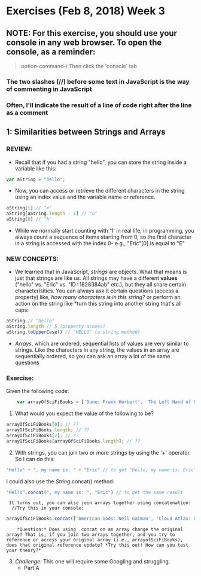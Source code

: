 # Exercises (Feb 8, 2018) Week 3 

## NOTE: For this exercise, you should use your console in any web browser. To open the console, as a reminder: 
> option-command-i
Then click the 'console' tab

### The two slashes (//) before some text in JavaScript is the way of commenting in JavaScript
### Often, I'll indicate the result of a line of code right after the line as a comment

## 1: Similarities between Strings and Arrays
### REVIEW: 
* Recall that if you had a string "hello", you can store the string inside a variable like this: 
```javascript
var aString = "hello"; 
```
* Now, you can access or retrieve the different characters in the string using an index value and the variable name or reference. 
```javascript
aString[1] // "e"
aString[aString.length - 1] // "o"
aString[0] // "h"
```
* While we normally start counting with '1' in real life, in programming, you always count a sequence of items starting from 0, so the first character in a string is accessed with the index 0- e.g., "Eric"[0] is equal to "E"

### NEW CONCEPTS:
* We learned that in JavaScript, *strings* are objects. What that means is just that strings are like us. All strings may have a different **values** ("hello" vs. "Eric" vs. "ID=1828384ab" etc.), but they all share certain characterisitics. You can always ask it certain questions (access a property) like, *how many characters is in this string?* or perform an action on the string like *turn this string into another string that\'s all caps:
```javascript
aString // "hello"
aString.length // 5 (property access)
aString.toUpperCase() // "HELLO" (a string method)
```		

* *Arrays*, which are ordered, sequential lists of values are very similar to strings. Like the characters in any string, the values in an array are sequentially ordered, so you can ask an array a lot of the same questions

### Exercise: 
Given the following code: 
```javascript
    var arrayOfSciFiBooks = ['Dune: Frank Herbert', 'The Left Hand of Darkness: Ursula K. LeGuin', 'Kindred: Octavia Butler', 'The Man in the High Castle: Philip K. Dick']; 
```
1. What would you expect the value of the following to be?
```javascript
arrayOfSciFiBooks[0]; // ??
arrayOfSciFiBooks.length; // ??
arrayOfSciFiBooks[2]; // ??
arrayOfSciFiBooks[arrayOfSciFiBooks.length]; // ??
```
2. With strings, you can join two or more strings by using the '+' operator. So I can do this:
```javascript
"Hello" + ", my name is: " + "Eric" // to get "Hello, my name is: Eric" as a result
```
   I could also use the *String*.concat() method: 
```javascript
"Hello".concat(", my name is: ", "Eric") // to get the same result 
```
	 It turns out, you can also join arrays together using concatenation: 
	  //Try this in your console:
```javascript
arrayOfSciFiBooks.concat(['American Gods: Neil Gaiman', 'Cloud Atlas: David Mitchell'])
```
		*Question:* Does using .concat on an array change the original array? That is, if you join two arrays together, and you try to reference or access your original array (i.e., arrayofSciFiBooks), does that original reference update? *Try this out! How can you test your theory?*

3. *Challenge:*
   This one will require some Googling and struggling. 
	 * Part A